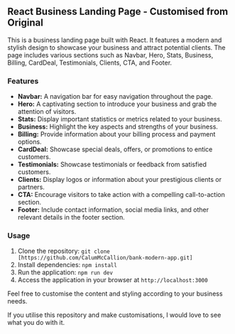 ## React Business Landing Page - Customised from Original

This is a business landing page built with React. It features a modern and stylish design to showcase your business and attract potential clients. The page includes various sections such as Navbar, Hero, Stats, Business, Billing, CardDeal, Testimonials, Clients, CTA, and Footer.

### Features

- **Navbar:** A navigation bar for easy navigation throughout the page.
- **Hero:** A captivating section to introduce your business and grab the attention of visitors.
- **Stats:** Display important statistics or metrics related to your business.
- **Business:** Highlight the key aspects and strengths of your business.
- **Billing:** Provide information about your billing process and payment options.
- **CardDeal:** Showcase special deals, offers, or promotions to entice customers.
- **Testimonials:** Showcase testimonials or feedback from satisfied customers.
- **Clients:** Display logos or information about your prestigious clients or partners.
- **CTA:** Encourage visitors to take action with a compelling call-to-action section.
- **Footer:** Include contact information, social media links, and other relevant details in the footer section.

### Usage

1. Clone the repository: `git clone [https://github.com/CalumMcCallion/bank-modern-app.git]`
2. Install dependencies: `npm install`
3. Run the application: `npm run dev`
4. Access the application in your browser at `http://localhost:3000`

Feel free to customise the content and styling according to your business needs.

If you utilise this repository and make customisations, I would love to see what you do with it.
